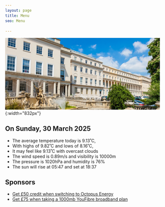 ```yaml
---
layout: page
title: Menu
seo: Menu

---
```


![Logo](/images/logo.jpg){:width="832px"}

<!-- weather_marker starts -->
## On Sunday, 30 March 2025

- The average temperature today is 9.13˚C,
- With highs of 9.82˚C and lows of 8.16˚C,
- It may feel like 9.13˚C with overcast clouds
- The wind speed is 0.89m/s and visibility is 10000m
- The pressure is 1020hPa and humidity is 76%
- The sun will rise at 05:47 and set at 18:37

<!-- weather_marker ends -->

## Sponsors

- [Get £50 credit when switching to Octopus Energy](https://bit.ly/3oD1nnS)
- [Get £75 when taking a 1000mb YouFibre broadband plan](https://aklam.io/91zWhU?)



